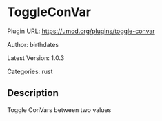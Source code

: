# ToggleConVar

Plugin URL: https://umod.org/plugins/toggle-convar

Author: birthdates

Latest Version: 1.0.3

Categories: rust

## Description

Toggle ConVars between two values
